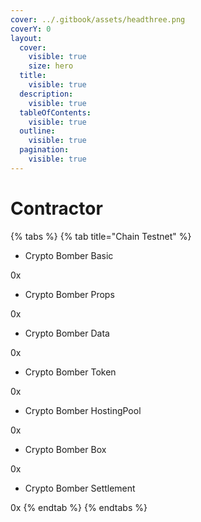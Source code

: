 ```yaml
---
cover: ../.gitbook/assets/headthree.png
coverY: 0
layout:
  cover:
    visible: true
    size: hero
  title:
    visible: true
  description:
    visible: true
  tableOfContents:
    visible: true
  outline:
    visible: true
  pagination:
    visible: true
---
```


# Contractor



{% tabs %}
{% tab title="Chain Testnet" %}
* Crypto Bomber Basic

0x

* Crypto Bomber Props

0x

* Crypto Bomber Data

0x

* Crypto Bomber Token

0x

* Crypto Bomber HostingPool

0x

* Crypto Bomber Box

0x

* Crypto Bomber Settlement

0x
{% endtab %}
{% endtabs %}
